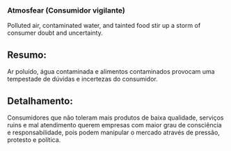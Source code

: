 ### Atmosfear (Consumidor vigilante)

Polluted air, contaminated water, and tainted food stir up a storm of consumer doubt and uncertainty.

## Resumo:

Ar poluído, água contaminada e alimentos contaminados provocam uma tempestade de dúvidas e incertezas do consumidor. 

## Detalhamento: 

Consumidores que não toleram mais produtos de baixa qualidade, serviços ruins e mal atendimento querem empresas com maior grau de consciência e responsabilidade, pois podem manipular o mercado através de pressão, protesto e política.